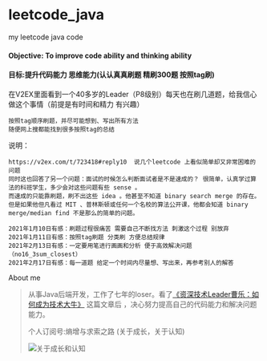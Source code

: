# leetcode_java
my leetcode java code

#### Objective: To improve code ability and thinking ability
#### 目标:提升代码能力 思维能力(认认真真刷题 精刷300题 按照tag刷)
在V2EX里面看到一个40多岁的Leader（P8级别）每天也在刷几道题，给我信心做这个事情（前提是有时间和精力 有兴趣）
```
按照tag顺序刷题，并尽可能想到、写出所有方法
随便网上搜都能找到很多按照tag的总结
```

说明：
```
https://v2ex.com/t/723418#reply10  说几个leetcode 上看似简单却又非常困难的问题
同时这也回答了另一个问题：面试的时候怎么判断面试者是不是速成的？ 很简单，认真学过算法的科班学生，多少会对这些问题有些 sense 。
而速成的只能靠刷题，刷不出这些 idea 。他甚至不知道 binary search merge 的存在。
但是如果他但凡看过 MIT 、普林斯顿或任何一个名校的算法公开课，他都会知道 binary merge/median find 不是那么的简单的问题。

2021年1月10日有感：刷题过程很痛苦 需要自己不断找方法 刺激这个过程 别放弃
2021年1月11日有感：按照tag刷题 分类刷 方便总结规律
2021年2月13日有感：一定要用笔进行画画和分析 便于高效解决问题 （no16_3sum_closest）
2021年2月17日有感：每一道题 给定一个时间内尽量想、写出来，再参考别人的解答
```

About me
> 从事Java后端开发，工作了七年的loser。看了[《资深技术Leader曹乐：如何成为技术大牛》](https://mp.weixin.qq.com/s/PpesrPQ6y0s1gtLOC3jeAQ) 这篇文章后 ，决心努力提高自己的代码能力和解决问题能力。
>
> 个人订阅号:熵增与求索之路 (关于成长，关于认知)
>
>![关于成长和认知](https://static01.imgkr.com/temp/6b84a41bd5e54585876f33e9baffc7b7.jpg)
